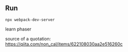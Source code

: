 ## Run
```
npx webpack-dev-server
```
learn phaser

source of a quotation: https://qiita.com/non_cal/items/622108030aa2e516260c
